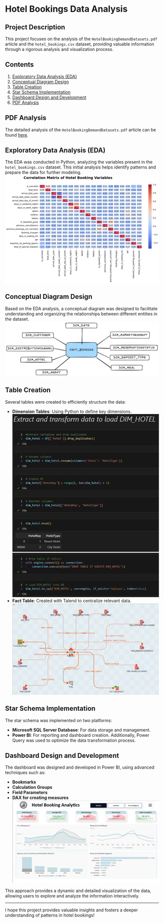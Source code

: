 # Hotel Bookings Data Analysis

## Project Description
This project focuses on the analysis of the `HotelBookingDemandDatasets.pdf` article and the `hotel_bookings.csv` dataset, providing valuable information through a rigorous analysis and visualization process.

## Contents
1. [Exploratory Data Analysis (EDA)](#exploratory-data-analysis-eda)
2. [Conceptual Diagram Design](#conceptual-diagram-design)
3. [Table Creation](#table-creation)
4. [Star Schema Implementation](#star-schema-implementation)
5. [Dashboard Design and Development](#dashboard-design-and-development)
6. [PDF Analysis](#pdf-analysis)

## PDF Analysis
The detailed analysis of the `HotelBookingDemandDatasets.pdf` article can be found [here](HotelBookingDemandDatasets.pdf).

## Exploratory Data Analysis (EDA)
The EDA was conducted in Python, analyzing the variables present in the `hotel_bookings.csv` dataset. This initial analysis helps identify patterns and prepare the data for further modeling.
![EDA](images/correlation-matrix.png)

## Conceptual Diagram Design
Based on the EDA analysis, a conceptual diagram was designed to facilitate understanding and organizing the relationships between different entities in the dataset.
![Conceptual Diagram](images/conceptual_model.png)

## Table Creation
Several tables were created to efficiently structure the data:
- **Dimension Tables**: Using Python to define key dimensions.
  ![Python - Dim Table](images/dim_python_1.png) 
  ![Python - Dim Table](images/dim_python_2.png) 
- **Fact Table**: Created with Talend to centralize relevant data.
  ![Talend - Fact Table](images/talend_fact.png) 

## Star Schema Implementation
The star schema was implemented on two platforms:
- **Microsoft SQL Server Database**: For data storage and management.
- **Power BI**: For reporting and dashboard creation.
Additionally, Power Query was used to optimize the data transformation process.

## Dashboard Design and Development
The dashboard was designed and developed in Power BI, using advanced techniques such as:
- **Bookmarks**
- **Calculation Groups**
- **Field Parameters**
- **DAX for creating measures**
![Dashboard](images/dashboard.png)

This approach provides a dynamic and detailed visualization of the data, allowing users to explore and analyze the information interactively.

---

I hope this project provides valuable insights and fosters a deeper understanding of patterns in hotel bookings!
